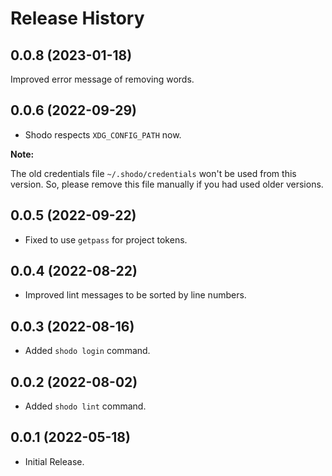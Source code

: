 # Release History

## 0.0.8 (2023-01-18)

Improved error message of removing words.

## 0.0.6 (2022-09-29)

* Shodo respects `XDG_CONFIG_PATH` now.

**Note:**

The old credentials file `~/.shodo/credentials` won't be used from this version.
So, please remove this file manually if you had used older versions.

## 0.0.5 (2022-09-22)

* Fixed to use `getpass` for project tokens.

## 0.0.4 (2022-08-22)

* Improved lint messages to be sorted by line numbers.

## 0.0.3 (2022-08-16)

* Added `shodo login` command.

## 0.0.2 (2022-08-02)

* Added `shodo lint` command.

## 0.0.1 (2022-05-18)

* Initial Release.
